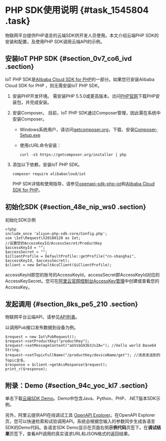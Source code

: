 # PHP SDK使用说明 {#task_1545804 .task}

物联网平台提供PHP语言的云端SDK供开发人员使用。本文介绍云端PHP SDK的安装和配置，及使用PHP SDK调用云端API的示例。

## 安装IoT PHP SDK {#section_0v7_co6_ivd .section}

IoT PHP SDK是[Alibaba Cloud SDK for PHP](https://github.com/aliyun/openapi-sdk-php)的一部分。如果您已安装Alibaba Cloud SDK for PHP ，则无需安装IoT PHP SDK。

1.  安装PHP开发环境。 需安装PHP 5.5.0或更高版本。访问[PHP官网](http://www.php.net/)下载PHP安装包，并完成安装。
2.  安装Composer。 目前，IoT PHP SDK通过Composer管理，因此需在系统中安装Composer。
    -   Windows系统用户，请访问[getcomposer.org](https://getcomposer.org/)，下载、安装[Composer-Setup.exe](https://getcomposer.org/Composer-Setup.exe)
    -   使用cURL命令安装：

        ``` {#codeblock_atc_xsa_2lp}
        curl -sS https://getcomposer.org/installer | php
        ```

3.  添加以下依赖，安装IoT PHP SDK。 

    ``` {#codeblock_y8d_dt1_n2w}
    composer require alibabacloud/iot
    ```

    PHP SDK详情和使用指导，请参见[openapi-sdk-php-iot](https://github.com/aliyun/openapi-sdk-php/tree/master/src/Iot)和[Alibaba Cloud SDK for PHP](https://github.com/aliyun/openapi-sdk-php)。


## 初始化SDK {#section_48e_nip_ws0 .section}

初始化SDK示例

``` {#codeblock_w3o_bfz_9eu}
<?php
include_once 'aliyun-php-sdk-core/Config.php';
use \Iot\Request\V20180120 as Iot;
//设置您的AccessKeyId/AccessSecret/ProductKey
$accessKeyId = "";
$accessSecret = "";
$iClientProfile = DefaultProfile::getProfile("cn-shanghai", $accessKeyId, $accessSecret);
$client = new DefaultAcsClient($iClientProfile);
```

accessKeyId即您的账号的AccessKeyId，accessSecret即AccessKeyId对应的AccessKeySecret。您可在[阿里云官网控制台AccessKey管理](https://ak-console.aliyun.com)中创建或查看您的AccessKey。

## 发起调用 {#section_8ks_pe5_210 .section}

物联网平台云端API，请参见[API列表](intl.zh-CN/云端开发指南/云端API参考/API列表.md#)。

以调用Pub接口发布数据到设备为例。

``` {#codeblock_kv2_9fg_2qg}
$request = new Iot\PubRequest();
$request->setProductKey("productKey");
$request->setMessageContent("aGVsbG93b3JsZA="); //hello world Base64 String.
$request->setTopicFullName("/productKey/deviceName/get"); //消息发送到的Topic全名.
$response = $client->getAcsResponse($request);
print_r($response);
```

## 附录：Demo {#section_94c_yoc_kl7 .section}

单击下载[云端SDK Demo](http://docs-aliyun.cn-hangzhou.oss.aliyun-inc.com/assets/attach/44229/intl_en/1568085719729/iotx-api-demo.tar.gz)。Demo中包含Java、Python、PHP、.NET版本SDK示例。

另外，阿里云提供API在线调试工具 [OpenAPI Explorer](https://api.aliyun.com)。在OpenAPI Explorer页，您可以快速检索和试验调用API。系统会根据您输入的参数同步生成各语言SDK的Demo代码。各语言SDK Demo显示在页面右侧**示例代码**页签下。在**调试结果**页签下，查看API调用的真实请求URL和JSON格式的返回结果。

